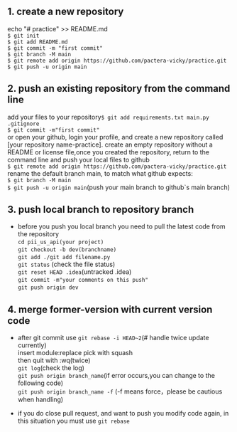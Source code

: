 ## 1. create a new repository
echo "# practice" >> README.md\
`$ git init`\
`$ git add README.md`\
`$ git commit -m "first commit"`\
`$ git branch -M main`\
`$ git remote add origin https://github.com/pactera-vicky/practice.git` \
`$ git push -u origin main`

## 2. push an existing repository from the command line
add your files to your repository`$ git add requirements.txt main.py .gitignore`\
`$ git commit -m"first commit"`\
or open your github, login your profile, and create a new repository called [your repository name-practice]. create an empty repository without a README or license file,once you created the repository, return to the command line and push your local files to github\
`$ git remote add origin https://github.com/pactera-vicky/practice.git `\
rename the default branch main, to match what github expects: \
`$ git branch -M main` \
`$ git push -u origin main`(push your main branch to github`s main branch) 

## 3. push local branch to repository branch
- before you push you local branch you need to pull the latest code from the repository \
`cd pii_us_api(your project)` \
`git checkout -b dev(branchname) ` \
`git add ./git add filename.py` \
`git status` (check the file status) \
`git reset HEAD .idea`(untracked .idea) \
`git commit -m"your comments on this push"` \
`git push origin dev`

## 4. merge former-version with current version code
- after git commit use 
`git rebase -i HEAD~2`(# handle twice update currently)\
  insert module:replace pick with squash\
  then quit with :wq(twice)\
`git log`(check the log)\
`git push origin branch_name`(if error occurs,you can change to the following code)\
`git push origin branch_name -f` (-f means force，please be cautious when handling)
  
- if you do close pull request, and want to push you modify code again, in this situation you must use `git rebase`

  

